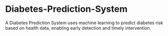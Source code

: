 # Diabetes-Prediction-System
A Diabetes Prediction System uses machine learning to predict diabetes risk based on health data, enabling early detection and timely intervention.

